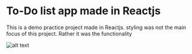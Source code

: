 # To-Do list app made in Reactjs

This is a demo practice project made in Reactjs. styling was not the main focus of this project. Rather it was the functionality

![alt text](https://www.dropbox.com/s/do8abt5rdy3mxw2/Screenshot%20from%202022-12-04%2017-40-19.png)
